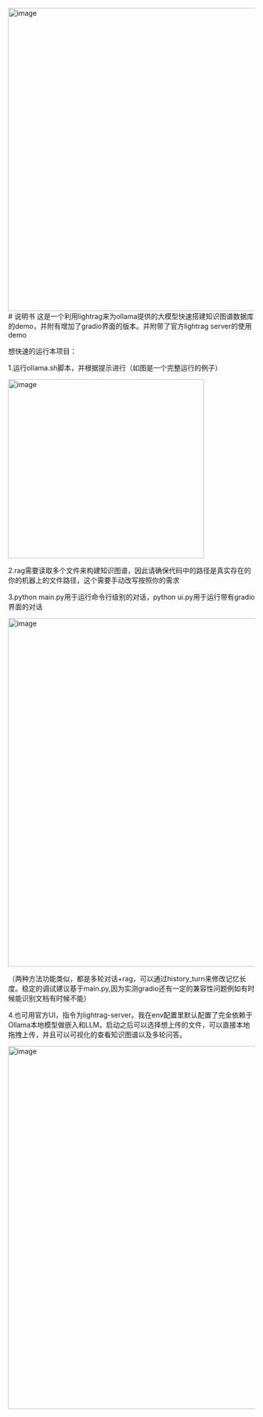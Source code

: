 <img width="957" height="618" alt="image" src="https://github.com/user-attachments/assets/814a0710-3208-4ff2-9058-13779a20ca81" /># 说明书
这是一个利用lightrag来为ollama提供的大模型快速搭建知识图谱数据库的demo，并附有增加了gradio界面的版本。并附带了官方lightrag server的使用demo

想快速的运行本项目：

1.运行ollama.sh脚本，并根据提示进行（如图是一个完整运行的例子）

<img width="400" height="365" alt="image" src="https://github.com/user-attachments/assets/a31ded9a-519d-41a7-95cd-2856fa956c37" />

2.rag需要读取多个文件来构建知识图谱，因此请确保代码中的路径是真实存在的你的机器上的文件路径，这个需要手动改写按照你的需求

3.python main.py用于运行命令行级别的对话，python ui.py用于运行带有gradio界面的对话

<img width="999" height="710" alt="image" src="https://github.com/user-attachments/assets/fdc5dc37-d207-48b3-b136-8480a4b07894" />

（两种方法功能类似，都是多轮对话+rag，可以通过history_turn来修改记忆长度。稳定的调试建议基于main.py,因为实测gradio还有一定的兼容性问题例如有时候能识别文档有时候不能）

4.也可用官方UI，指令为lightrag-server。我在env配置里默认配置了完全依赖于Ollama本地模型做嵌入和LLM。启动之后可以选择想上传的文件，可以直接本地拖拽上传，并且可以可视化的查看知识图谱以及多轮问答。

<img width="1254" height="740" alt="image" src="https://github.com/user-attachments/assets/96afbf95-dd1c-40fd-a72f-f0e963699bfe" />
